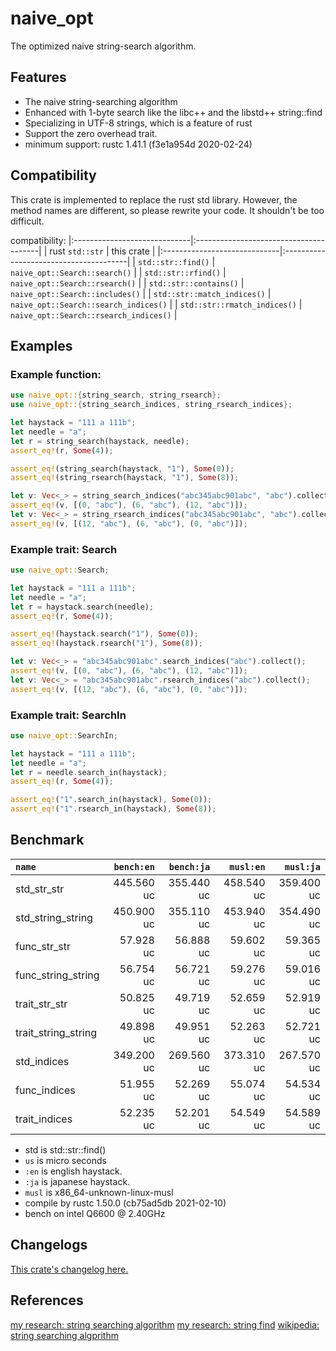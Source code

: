 # naive_opt
The optimized naive string-search algorithm.

## Features

* The naive string-searching algorithm
* Enhanced with 1-byte search like the libc++ and the libstd++ string::find
* Specializing in UTF-8 strings, which is a feature of rust
* Support the zero overhead trait.
* minimum support: rustc 1.41.1 (f3e1a954d 2020-02-24)

## Compatibility

This crate is implemented to replace the rust std library.
However, the method names are different, so please rewrite your code.
It shouldn't be too difficult.

compatibility:
|:-----------------------------|:---------------------------------------|
| rust `std::str`              | this crate                             |
|:-----------------------------|:---------------------------------------|
| `std::str::find()`           | `naive_opt::Search::search()`          |
| `std::str::rfind()`          | `naive_opt::Search::rsearch()`         |
| `std::str::contains()`       | `naive_opt::Search::includes()`        |
| `std::str::match_indices()`  | `naive_opt::Search::search_indices()`  |
| `std::str::rmatch_indices()` | `naive_opt::Search::rsearch_indices()` |


## Examples

### Example function:

```rust
use naive_opt::{string_search, string_rsearch};
use naive_opt::{string_search_indices, string_rsearch_indices};

let haystack = "111 a 111b";
let needle = "a";
let r = string_search(haystack, needle);
assert_eq!(r, Some(4));

assert_eq!(string_search(haystack, "1"), Some(0));
assert_eq!(string_rsearch(haystack, "1"), Some(8));

let v: Vec<_> = string_search_indices("abc345abc901abc", "abc").collect();
assert_eq!(v, [(0, "abc"), (6, "abc"), (12, "abc")]);
let v: Vec<_> = string_rsearch_indices("abc345abc901abc", "abc").collect();
assert_eq!(v, [(12, "abc"), (6, "abc"), (0, "abc")]);
```

### Example trait: Search

```rust
use naive_opt::Search;

let haystack = "111 a 111b";
let needle = "a";
let r = haystack.search(needle);
assert_eq!(r, Some(4));

assert_eq!(haystack.search("1"), Some(0));
assert_eq!(haystack.rsearch("1"), Some(8));

let v: Vec<_> = "abc345abc901abc".search_indices("abc").collect();
assert_eq!(v, [(0, "abc"), (6, "abc"), (12, "abc")]);
let v: Vec<_> = "abc345abc901abc".rsearch_indices("abc").collect();
assert_eq!(v, [(12, "abc"), (6, "abc"), (0, "abc")]);
```

### Example trait: SearchIn

```rust
use naive_opt::SearchIn;

let haystack = "111 a 111b";
let needle = "a";
let r = needle.search_in(haystack);
assert_eq!(r, Some(4));

assert_eq!("1".search_in(haystack), Some(0));
assert_eq!("1".rsearch_in(haystack), Some(8));
```

## Benchmark

|         `name`          | `bench:en`  | `bench:ja`  |  `musl:en`  |  `musl:ja`  |
|:------------------------|------------:|------------:|------------:|------------:|
| std_str_str             |  445.560 uc |  355.440 uc |  458.540 uc |  359.400 uc |
| std_string_string       |  450.900 uc |  355.110 uc |  453.940 uc |  354.490 uc |
| func_str_str            |   57.928 uc |   56.888 uc |   59.602 uc |   59.365 uc |
| func_string_string      |   56.754 uc |   56.721 uc |   59.276 uc |   59.016 uc |
| trait_str_str           |   50.825 uc |   49.719 uc |   52.659 uc |   52.919 uc |
| trait_string_string     |   49.898 uc |   49.951 uc |   52.263 uc |   52.721 uc |
| std_indices             |  349.200 uc |  269.560 uc |  373.310 uc |  267.570 uc |
| func_indices            |   51.955 uc |   52.269 uc |   55.074 uc |   54.534 uc |
| trait_indices           |   52.235 uc |   52.201 uc |   54.549 uc |   54.589 uc |

- std is std::str::find()
- `us` is micro seconds
- `:en` is english haystack.
- `:ja` is japanese haystack.
- `musl` is x86_64-unknown-linux-musl
- compile by rustc 1.50.0 (cb75ad5db 2021-02-10)
- bench on intel Q6600 @ 2.40GHz


## Changelogs

[This crate's changelog here.](https://github.com/aki-akaguma/naive_opt/blob/main/CHANGELOG.md)


## References

[my research: string searching algorithm](https://github.com/aki-akaguma/cmp_string_searching_algorithm)
[my research: string find](https://github.com/aki-akaguma/cmp_string_find)
[wikipedia: string searching algprithm](https://en.wikipedia.org/wiki/String-searching_algorithm)
